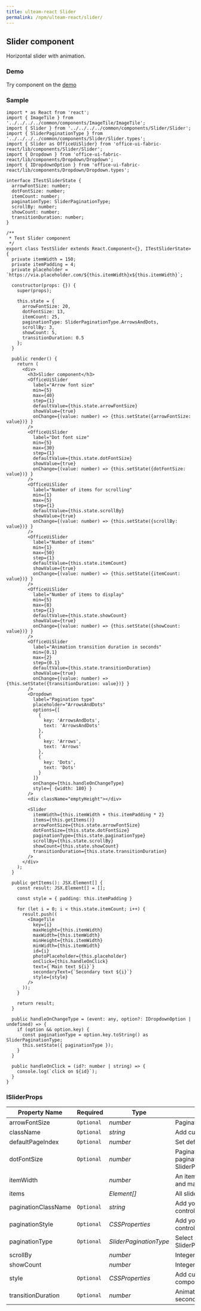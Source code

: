 ```yaml
---
title: ulteam-react Slider
permalink: /npm/ulteam-react/slider/
---
```


## Slider component

Horizontal slider with animation.

### Demo
Try component on the [demo](/npm/ulteam-react/demo/?r=slider)

### Sample

```tsx
import * as React from 'react';
import { ImageTile } from '../../../../common/components/ImageTile/ImageTile';
import { Slider } from '../../../../common/components/Slider/Slider';
import { SliderPaginationType } from '../../../../common/components/Slider/Slider.types';
import { Slider as OfficeUiSlider} from 'office-ui-fabric-react/lib/components/Slider/Slider';
import { Dropdown } from 'office-ui-fabric-react/lib/components/Dropdown/Dropdown';
import { IDropdownOption } from 'office-ui-fabric-react/lib/components/Dropdown/Dropdown.types';

interface ITestSliderState {
  arrowFontSize: number;
  dotFontSize: number;
  itemCount: number;
  paginationType: SliderPaginationType;
  scrollBy: number;
  showCount: number;
  transitionDuration: number;
}

/**
 * Test Slider component
 */
export class TestSlider extends React.Component<{}, ITestSliderState> {
  private itemWidth = 150;
  private itemPadding = 4;
  private placeholder = `https://via.placeholder.com/${this.itemWidth}x${this.itemWidth}`;

  constructor(props: {}) {
    super(props);

    this.state = {
      arrowFontSize: 20,
      dotFontSize: 13,
      itemCount: 25,
      paginationType: SliderPaginationType.ArrowsAndDots,
      scrollBy: 3,
      showCount: 5,
      transitionDuration: 0.5
    };
  }
  
  public render() {
    return (
      <div>
        <h3>Slider component</h3>
        <OfficeUiSlider
          label="Arrow font size"
          min={5}
          max={40}
          step={1}
          defaultValue={this.state.arrowFontSize}
          showValue={true}
          onChange={(value: number) => {this.setState({arrowFontSize: value})} }
        />
        <OfficeUiSlider
          label="Dot font size"
          min={5}
          max={30}
          step={1}
          defaultValue={this.state.dotFontSize}
          showValue={true}
          onChange={(value: number) => {this.setState({dotFontSize: value})} }
        />
        <OfficeUiSlider
          label="Number of items for scrolling"
          min={1}
          max={5}
          step={1}
          defaultValue={this.state.scrollBy}
          showValue={true}
          onChange={(value: number) => {this.setState({scrollBy: value})} }
        />
        <OfficeUiSlider
          label="Number of items"
          min={1}
          max={50}
          step={1}
          defaultValue={this.state.itemCount}
          showValue={true}
          onChange={(value: number) => {this.setState({itemCount: value})} }
        />
        <OfficeUiSlider
          label="Number of items to display"
          min={5}
          max={8}
          step={1}
          defaultValue={this.state.showCount}
          showValue={true}
          onChange={(value: number) => {this.setState({showCount: value})} }
        />
        <OfficeUiSlider
          label="Animation transition duration in seconds"
          min={0.1}
          max={2}
          step={0.1}
          defaultValue={this.state.transitionDuration}
          showValue={true}
          onChange={(value: number) => {this.setState({transitionDuration: value})} }
        />
        <Dropdown
          label="Pagination type"
          placeholder="ArrowsAndDots"
          options={[
            {
              key: 'ArrowsAndDots',
              text: 'ArrowsAndDots'
            },
            {
              key: 'Arrows',
              text: 'Arrows'
            },
            {
              key: 'Dots',
              text: 'Dots'
            }
          ]}
          onChange={this.handleOnChangeType}
          style={ {width: 180} }
        />
        <div className="emptyHeight"></div>
        
        <Slider
          itemWidth={this.itemWidth + this.itemPadding * 2}
          items={this.getItems()}
          arrowFontSize={this.state.arrowFontSize}
          dotFontSize={this.state.dotFontSize}
          paginationType={this.state.paginationType}
          scrollBy={this.state.scrollBy}
          showCount={this.state.showCount}
          transitionDuration={this.state.transitionDuration}
        />
      </div>
    );
  }

  public getItems(): JSX.Element[] {
    const result: JSX.Element[] = [];

    const style = { padding: this.itemPadding }
    
    for (let i = 0; i < this.state.itemCount; i++) {
      result.push((
        <ImageTile
          key={i}
          maxHeight={this.itemWidth}
          maxWidth={this.itemWidth}
          minHeight={this.itemWidth}
          minWidth={this.itemWidth}
          id={i}
          photoPlaceholder={this.placeholder}
          onClick={this.handleOnClick}
          text={`Main text ${i}`}
          secondaryText={`Secondary text ${i}`}
          style={style}
        />
      ));
    }

    return result;
  }

  public handleOnChangeType = (event: any, option?: IDropdownOption | undefined) => {
    if (option && option.key) {
      const paginationType = option.key.toString() as SliderPaginationType;
      this.setState({ paginationType });
    }
  }

  public handleOnClick = (id?: number | string) => {
    console.log(`click on ${id}`);
  }
}
```


### ISliderProps

| Property Name | Required | Type | Comments |
|-|-|-|-|
 | arrowFontSize | `Optional` |  *number* |     Pagination arrow font size in pixels       |  
 | className | `Optional` |  *string* |     Add custom class to component       |  
 | defaultPageIndex | `Optional` |  *number* |     Set default page integer index       |  
 | dotFontSize | `Optional` |  *number* |     Pagination dot font size in pixels if paginationType is SliderPaginationType.ArrowsAndDots       |  
 | itemWidth |  |  *number* |     An item width including paddings and margins       |  
 | items |  |  *Element[]* |     All slider's elements       |  
 | paginationClassName | `Optional` |  *string* |     Add your own class to pagination controls       |  
 | paginationStyle | `Optional` |  *CSSProperties* |     Add your own style to pagination controls       |  
 | paginationType | `Optional` |  *SliderPaginationType* |     Select pagination type.      **`default`** SliderPaginationType.Dots      |  
 | scrollBy |  |  *number* |     Integer number of items for scrolling       |  
 | showCount |  |  *number* |     Integer number of items to display       |  
 | style | `Optional` |  *CSSProperties* |     Add custom standard styles to component       |  
 | transitionDuration | `Optional` |  *number* |     Animation transition duration in seconds       |
